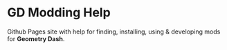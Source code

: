 # GD Modding Help

Github Pages site with help for finding, installing, using & developing mods for **Geometry Dash**.
